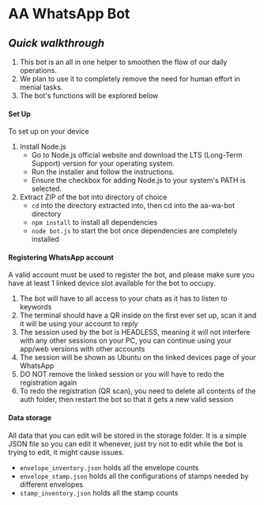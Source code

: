 # AA WhatsApp Bot
## _Quick walkthrough_
1. This bot is an all in one helper to smoothen the flow of our daily operations.
2. We plan to use it to completely remove the need for human effort in menial tasks.
3. The bot's functions will be explored below

#### Set Up
To set up on your device
1. Install Node.js
    - Go to Node.js official website and download the LTS (Long-Term Support) version for your operating system.
    - Run the installer and follow the instructions.
    - Ensure the checkbox for adding Node.js to your system's PATH is selected.
2. Extract ZIP of the bot into directory of choice
    - `cd` into the directory extracted into, then cd into the aa-wa-bot directory
    - `npm install` to install all dependencies
    - `node bot.js` to start the bot once dependencies are completely installed

#### Registering WhatsApp account
A valid account must be used to register the bot, and please make sure you have at least 1 linked device slot available for the bot to occupy.
1. The bot will have to all access to your chats as it has to listen to keywords
2. The terminal should have a QR inside on the first ever set up, scan it and it will be using your account to reply
3. The session used by the bot is HEADLESS, meaning it will not interfere with any other sessions on your PC, you can continue using your app/web versions with other accounts
4. The session will be shown as Ubuntu on the linked devices page of your WhatsApp
5. DO NOT remove the linked session or you will have to redo the registration again
6. To redo the registration (QR scan), you need to delete all contents of the auth folder, then restart the bot so that it gets a new valid session

#### Data storage
All data that you can edit will be stored in the storage folder. It is a simple JSON file so you can edit it whenever, just try not to edit while the bot is trying to edit, it might cause issues.
- `envelope_inventory.json` holds all the envelope counts
- `envelope_stamp.json` holds all the configurations of stamps needed by different envelopes
- `stamp_inventory.json` holds all the stamp counts
